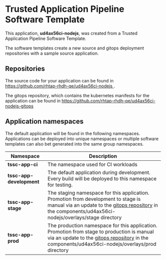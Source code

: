# Trusted Application Pipeline Software Template

This application, **ud4ax56ci-nodejs**, was created from a Trusted Application Pipeline Software Template.

The software templates create a new source and gitops deployment repositories with a sample source application. 

## Repositories

The source code for your application can be found in [https://github.com/rhtap-rhdh-qe/ud4ax56ci-nodejs ](https://github.com/rhtap-rhdh-qe/ud4ax56ci-nodejs ).
 
The gitops repository, which contains the kubernetes manifests for the application can be found in 
[https://github.com/rhtap-rhdh-qe/ud4ax56ci-nodejs-gitops ](https://github.com/rhtap-rhdh-qe/ud4ax56ci-nodejs-gitops ) 

## Application namespaces 

The default application will be found in the following namespaces. Applications can be deployed into unique namespaces or multiple software templates can also bet generated into the same group namespaces.  

|  Namespace   |  Description   |  
| -------- | -------- |
| **tssc-app-ci** | The namespace used for CI workloads |
| **tssc-app-development** | The default application during development. Every build will be deployed to this namespace for testing. |
| **tssc-app-stage** | The staging namespace for this application. Promotion from development to stage is manual via an update to the [gitops repository](https://github.com/rhtap-rhdh-qe/ud4ax56ci-nodejs-gitops ) in the components/ud4ax56ci-nodejs/overlays/stage directory |
| **tssc-app-prod** | The production namespace for this application. Promotion from stage to production is manual via an update to the [gitops repository](https://github.com/rhtap-rhdh-qe/ud4ax56ci-nodejs-gitops ) in the components/ud4ax56ci-nodejs/overlays/prod directory |